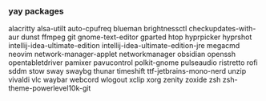 ### yay packages
alacritty
alsa-utilt
auto-cpufreq
blueman
brightnessctl
checkupdates-with-aur
dunst
ffmpeg
git
gnome-text-editor
gparted
htop
hyprpicker
hyprshot
intellij-idea-ultimate-edition
intellij-idea-ultimate-edition-jre
megacmd
neovim
network-manager-applet
networkmanager
obsidian
openssh
opentabletdriver
pamixer
pavucontrol
polkit-gnome
pulseaudio
ristretto
rofi
sddm
stow
sway
swaybg
thunar
timeshift
ttf-jetbrains-mono-nerd
unzip
vivaldi
vlc
waybar
webcord
wlogout
xclip
xorg
zenity
zoxide
zsh
zsh-theme-powerlevel10k-git
